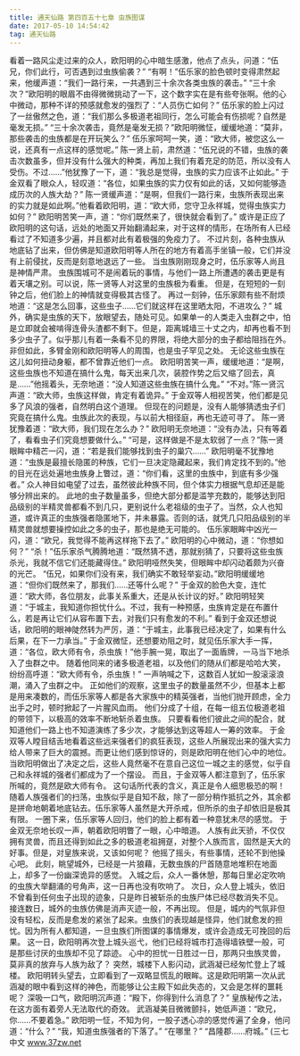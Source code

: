 ```yaml
---
title: 通天仙路 第四百五十七章 虫族图谋
date: 2017-05-10 14:54:42
tag: 通天仙路
---
```


看着一路风尘走过来的众人，欧阳明的心中暗生感激，他点了点头，问道：“伍兄，你们此行，可否遇到过虫族偷袭？”
“有啊！”伍乐家的脸色顿时变得肃然起来，他缓声道：“我们一路行来，一共遇到三十余次各类虫族的袭击。”
“三十余次？”欧阳明的眼眉不由得微微挑动了一下，这个数字实在是有些夸张啊。他的心中微动，那种不详的预感就愈发的强烈了：“人员伤亡如何？”
伍乐家的脸上闪过了一丝傲然之色，道：“我们那么多极道老祖同行，怎么可能会有伤损呢？自然是毫发无损。”
“三十余次袭击，竟然是毫发无损？”欧阳明微怔，缓缓地道：“莫非，那些袭击的虫族都是在开玩笑么？”
伍乐家呵呵一笑，道：“欧大师，被您这么一说，还真有一点这样的感觉呢。”
陈一贤上前，肃然道：“伍兄说的不错，虫族的袭击次数虽多，但并没有什么强大的种类，再加上我们有着充足的防范，所以没有人受伤。不过……”他犹豫了一下，道：“我总是觉得，虫族的实力应该不止如此。”
于金双看了眼众人，轻叹道：“各位，如果虫族的实力仅有如此的话，又如何能够造成历次的人族大劫？”
陈一贤缓声道：“是啊，但我们一路行来，虫族所表现出来的实力就是如此啊。”他看着欧阳明，道：“欧大师，您守卫永祥城，觉得虫族实力如何？”
欧阳明苦笑一声，道：“你们既然来了，很快就会看到了。”
或许是正应了欧阳明的这句话，远处的地面又开始翻涌起来，对于这样的情形，在场所有人已经看过了不知道多少遍，并且都对此有着极强的免疫力了。
不过片刻，各种虫族从地底钻了出来，但仿佛是知道欧阳明等人所在的地方有着高手坐镇一般，它们并没有上前侵扰，反而是刻意地退远了一些。
当虫族刚刚现身之时，伍乐家等人尚且是神情严肃。
虫族围城可不是闹着玩的事情，与他们一路上所遭遇的袭击更是有着天壤之别。可以说，陈一贤等人对这里的虫族极为看重。
但是，在短短的一刻钟之后，他们脸上的神情就变得极其古怪了。
再过一刻钟，伍乐家颇有些不耐烦地道：“这是怎么回事，这些虫子……它们就这样在这里晒太阳，不进攻么？”
城外，确实是虫族的天下，放眼望去，随处可见。如果单一的人类走入虫群之中，怕是立即就会被啃得连骨头渣都不剩下。但是，距离城墙三十丈之内，却再也看不到多少虫子了。似乎那儿有着一条看不见的界限，将绝大部分的虫子都给阻挡在外。
非但如此，多臂金刚和欧阳明等人的周围，也是虫子罕见之处。
无论这些虫族在这儿如何扭动身躯，都不曾靠近他们一点。
欧阳明苦笑一声，缓缓地道：“是啊，这些虫族也不知道在搞什么鬼，每天出来几次，装腔作势之后又缩了回去，真是……”他摇着头，无奈地道：“没人知道这些虫族在搞什么鬼。”
“不对。”陈一贤沉声道：“欧大师，虫族这样做，肯定有着诡异。”
于金双等人相视苦笑，他们都是见多了风浪的强者，自然明白这个道理。
但现在的问题是，没有人能够猜透虫子们究竟在搞什么鬼。虫族此次的表现，与以前大相径庭，再也无迹可寻了。
陈一贤犹豫着道：“欧大师，我们现在怎么办？”
欧阳明无奈地道：“没有办法，只有等着了，看看虫子们究竟想要做什么。”
“可是，这样做是不是太软弱了一点？”陈一贤眼眸中精芒一闪，道：“若是我们能够找到虫子的巢穴……”
欧阳明毫不犹豫地道：“虫族是最擅长隐匿的种族，它们一旦决定隐藏起来，我们肯定找不到的。”他的目光在远处遍地虫族身上瞥过，道：“你们看，这里的虫族中，到底有多少强者。”
众人神目如电望了过去，虽然彼此种族不同，但个体实力根据气息却还是能够分辨出来的。
此地的虫子数量虽多，但绝大部分都是滥竽充数的，能够达到阳品级别的半精灵兽都看不到几只，更别说什么老祖级的虫子了。当然，众人也知道，或许真正的虫族强者隐匿地下，并未暴露。否则的话，就凭几只阳品级别的半精灵兽就想要操控如此之多的虫子，那也是绝无可能的。
伍乐家眼眸中凶光一闪，道：“欧兄，我觉得不能再这样拖下去了。”
欧阳明的心中微动，道：“你想如何？”
“杀！”伍乐家杀气腾腾地道：“既然猜不透，那就别猜了，只要将这些虫族杀光，我就不信它们还能藏得住。”
欧阳明哑然失笑，但眼眸中却闪动着颇为兴奋的光芒。
“伍兄，如果你们没有来，我们确实不敢轻举妄动。”欧阳明缓缓地道：“但你们既然来了，那我们……还等什么呢？”
于金双的脸色大变，连忙道：“欧大师，各位朋友，此事关系重大，还是从长计议的好。”
欧阳明轻笑道：“于城主，我知道你担忧什么。不过，我有一种预感，虫族肯定是在布置什么，若是再让它们从容布置下去，对我们只有愈发的不利。”
看到于金双还想说话，欧阳明的眼神陡然转为严厉，道：“于城主，此事我已经决定了，如果有什么后果，在下一力承当。”
于金双微怔，还想要劝阻之时，就见伍乐家大手一挥，道：“各位，欧大师有令，杀虫族！”他手腕一晃，取出了一面盾牌，一马当下地杀入了虫群之中。
随着他同来的诸多极道老祖，以及他们的随从们都是哈哈大笑，纷纷高呼道：“欧大师有令，杀虫族！”
一声呐喊之下，这数百人犹如一股滚滚浪潮，涌入了虫群之中。
正如他们的观察，这里虫子的数量虽然不少，但基本上都是用来凑数的，而伍乐家等人都是各大家族中的精英强者，当他们抛开顾虑，全力出手之时，顿时掀起了一片腥风血雨。
他们分成了十组，在每一组五位极道老祖的带领下，以极高的效率不断地斩杀着虫族。
只要看看他们彼此之间的配合，就知道他们一路上也不知道演练了多少次，才能够达到这等超人一筹的效率。
于金双等人瞠目结舌地看着这些远来强者们的疯狂表现，这些人所展现出来的强大实力给人带来了巨大的震撼。而更让他们感到惊讶的，则是欧阳明在他们心中的地位。
当欧阳明做出了决定之后，这些人竟然毫不在意自己这位一城之主的感觉，似乎自己和永祥城的强者们都成为了一个摆设。
而且，于金双等人都注意到了，伍乐家所喊的，竟然是欧大师有令。
这句话所代表的含义，真正是令人细思极恐的啊！
随着人族强者们的扫荡，虫族似乎是自知不敌，除了一部分稍作抵抗之外，其余都是拼命地朝着地底钻去。伍乐家等人虽然是大开杀戒，但所杀的虫子却依旧是极其有限。
一圈下来，伍乐家等人回归，他们的脸上都有着一种意犹未尽的感觉。
于金双无奈地长叹一声，朝着欧阳明瞥了一眼，心中暗道。
人族有此天骄，不仅仅拥有灵兽，而且还得到如此之多的极道老祖拥趸，对整个人族而言，固然是天大的好事。但是，对皇族来说，又该如何呢？
他摇了摇头，有些事情，还轮不到他操心吧。
此刻，眺望城外，已经是一片狼藉，无数虫族的尸首随意地堆积在地面上，却多了一份幽深诡异的感觉。
入城之后，众人一番休憩，那每日里必定吹响的虫族大举翻涌的号角声，这一日再也没有吹响了。
次日，众人登上城头，依旧不曾看到任何虫子出现的迹象，只是昨日被斩杀的虫族尸体已经尽数消失不见。
接连数日，城外的虫族仿佛是消声灭迹一般，不再出现。
但是，城内的气氛非但没有轻松，反而是愈发的紧张了起来。虫族们的表现越是怪异，他们就愈发的担忧。因为所有人都知道，一旦虫族们所图谋的事情爆发，或许会造成无可挽回的后果。
这一日，欧阳明再次登上城头巡弋，他们已经将城市打造得墙铁壁一般，可是那些讨厌的虫族却不见了踪迹。
心中的担忧一日胜过一日，那两只虫族灵兽，莫非真的放弃与人族为敌了？
突然，城楼下人影闪动，武涵凝已经匆忙登上了城楼。
欧阳明转头望去，立即看到了一双略显慌乱的眼眸。这是欧阳明第一次从武涵凝的眼中看到这样的神色，而能够让公主殿下如此失态的，又会是怎样的噩耗呢？
深吸一口气，欧阳明沉声道：“殿下，你得到什么消息了？”
皇族秘传之法，在这方面有着旁人无法取代的奇效。
武涵凝美目微微颤抖，她低声道：“欧兄，你……不要着急。”
欧阳明一怔，不知为何，一股子透心凉的感觉传遍了全身，他问道：“什么？”
“我，知道虫族强者的下落了。”
“在哪里？”
“昌隆郡……府城。”
(三七中文 www.37zw.net